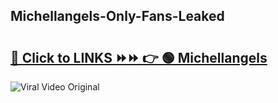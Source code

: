 
 ## Michellangels-Only-Fans-Leaked

# <h2><a href="https://clipsfans.com/Michellangels&ref=git">🔗 Click to LINKS ⏩⏩ 👉 🟢 Michellangels </a></h2>

<a href="https://clipsfans.com/Michellangels&ref=git" rel="nofollow" data-target="animated-image.originalLink"><img src="https://i.ibb.co.com/xMMVF88/686577567.gif" alt="Viral Video Original" style="max-width: 100%; display: inline-block;" data-target="animated-image.originalImage"></a>
